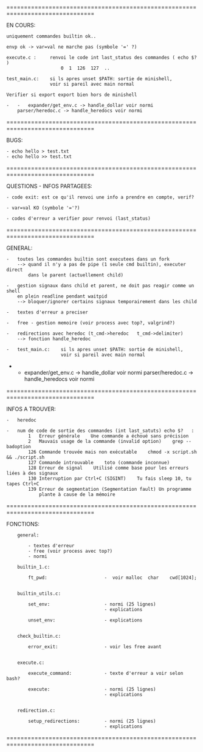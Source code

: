 
===============================================================================

EN COURS:


	uniquement commandes builtin ok..

	envp ok -> var=val ne marche pas (symbole '=' ?)

	execute.c :		renvoi le code int last_status des commandes ( echo $? )
						0  1  126  127  ..

	test_main.c:	si ls apres unset $PATH: sortie de minishell,
					voir si pareil avec main normal

	Verifier si export export bien hors de minishell

	-	-	expander/get_env.c -> handle_dollar voir normi
		parser/heredoc.c -> handle_heredocs voir normi

===============================================================================

BUGS:

	- echo hello > test.txt
	- echo hello >> test.txt


===============================================================================

QUESTIONS - INFOS PARTAGEES:

	- code exit: est ce qu'il renvoi une info a prendre en compte, verif?

	- var=val KO (symbole '='?)

	- codes d'erreur a verifier pour renvoi (last_status)

===============================================================================

GENERAL:

	-	toutes les commandes builtin sont executees dans un fork
		--> quand il n'y a pas de pipe (1 seule cmd builtin), executer direct
			dans le parent (actuellement child)

	-	gestion signaux dans child et parent, ne doit pas reagir comme un shell
		en plein readline pendant waitpid
		--> bloquer/ignorer certains signaux temporairement dans les child
	
	-	textes d'erreur a preciser

	-	free - gestion memoire (voir process avec top?, valgrind?)

	-	redirections avec heredoc (t_cmd->heredoc   t_cmd->delimiter)
		--> fonction handle_heredoc

	-	test_main.c:	si ls apres unset $PATH: sortie de minishell,
						voir si pareil avec main normal

-	-	expander/get_env.c -> handle_dollar voir normi
		parser/heredoc.c -> handle_heredocs voir normi

===============================================================================

INFOS A TROUVER:

	-	heredoc

	- 	num de code de sortie des commandes (int last_satuts) echo $?	:
			1	Erreur générale    Une commande a échoué sans précision
			2	Mauvais usage de la commande (invalid option)    grep --badoption
			126 Commande trouvée mais non exécutable    chmod -x script.sh && ./script.sh
			127 Commande introuvable    toto (commande inconnue)
			128 Erreur de signal    Utilisé comme base pour les erreurs liées à des signaux
			130 Interruption par Ctrl+C (SIGINT)    Tu fais sleep 10, tu tapes Ctrl+C
			139	Erreur de segmentation (Segmentation fault) Un programme
				plante à cause de la mémoire

===============================================================================

FONCTIONS:

		general:

			- textes d'erreur
			- free (voir process avec top?)
			- normi

		builtin_1.c:

			ft_pwd:						-  voir malloc 	char	cwd[1024];


		builtin_utils.c:

			set_env:					- normi (25 lignes)
										- explications

			unset_env:					- explications


		check_builtin.c:

			error_exit:					- voir les free avant


		execute.c:

			execute_command:			- texte d'erreur a voir selon bash?

			execute:					- normi (25 lignes)
										- explications


		redirection.c:

			setup_redirections:			- normi (25 lignes)
										- explications


===============================================================================